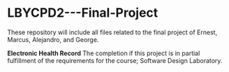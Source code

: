 # LBYCPD2---Final-Project
These repository will include all files related to the final project of Ernest, Marcus, Alejandro, and George. 

 **Electronic Health Record**
The completion if this project is in partial fulfillment of the requirements for the course; Software Design Laboratory. 
